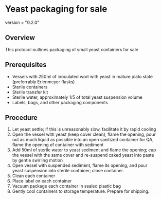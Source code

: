 # Yeast packaging for sale

version = "0.2.0"

## Overview

This protocol outlines packaging of small yeast containers for sale

## Prerequisites

- Vessels with 250ml of inoculated wort with yeast in mature plato state (preferrably Erlenmeyer flasks)
- Sterile containers
- Sterile transfer kit
- Sterile water, approximately 1/5 of total yeast suspension volume
- Labels, bags, and other packaging components

## Procedure

1. Let yeast settle; if this is unreasonably slow, facilitate it by rapid cooling
2. Open the vessel with yeast (keep cover clean), flame the opening, pour out as much liquid as possible into an open sanitized container for QA, flame the opening of container with sediment
3. Add 50ml of sterile water to yeast sediment and flame the opening; cap the vessel with the same cover and re-suspend caked yeast into paste by gentle swirling motion
4. Open vessel with suspended sediment, flame its opening, and pour yeast suspension into sterile container; close container.
5. Clean each container
6. Place label on each container
7. Vacuum package each container in sealed plastic bag
8. Gently cool containers to storage temperature. Prepare for shipping.

